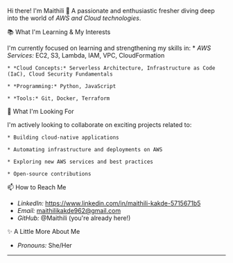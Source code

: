 Hi there! I'm Maithili 👋
A passionate and enthusiastic fresher diving deep into the world of *AWS and Cloud technologies*.

📚 What I'm Learning & My Interests

I'm currently focused on learning and strengthening my skills in:
    * *AWS Services:* EC2, S3, Lambda, IAM, VPC, CloudFormation
    
    * *Cloud Concepts:* Serverless Architecture, Infrastructure as Code (IaC), Cloud Security Fundamentals
    
    * *Programming:* Python, JavaScript
    
    * *Tools:* Git, Docker, Terraform

🚀 What I'm Looking For

 I'm actively looking to collaborate on exciting projects related to:
 
    * Building cloud-native applications
    
    * Automating infrastructure and deployments on AWS
    
    * Exploring new AWS services and best practices
    
    * Open-source contributions
      
📫 How to Reach Me

* *LinkedIn:* https://www.linkedin.com/in/maithili-kakde-5715671b5
* *Email:* maithilikakde962@gmail.com
* *GitHub:* @Maithili (you're already here!)

✨ A Little More About Me
* *Pronouns:* She/Her

---
  

<!---
Maithili-03/Maithili-03 is a ✨ special ✨ repository because its `README.md` (this file) appears on your GitHub profile.
You can click the Preview link to take a look at your changes.
--->
